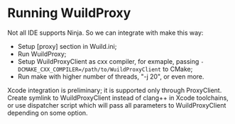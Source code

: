 # Running WuildProxy
Not all IDE supports Ninja. So we can integrate with make this way:
- Setup [proxy] section in Wuild.ini;
- Run WuildProxy; 
- Setup WuildProxyClient as cxx compiler, for exmaple, passing ```-DCMAKE_CXX_COMPILER=/path/to/WuildProxyClient``` to CMake;
- Run make with higher number of threads, "-j 20", or even more.

Xcode integration is preliminary; it is supported only through ProxyClient. Create symlink to WuildProxyClient instead of clang++ in Xcode toolchains, or use dispatcher script which will pass all parameters to WuildProxyClient depending on some option.
